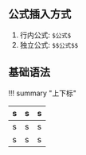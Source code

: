 ## 公式插入方式

1. 行内公式: `$公式$`
2. 独立公式: `$$公式$$`



## 基础语法

!!! summary "上下标"

| s    | s    | s    |
| ---- | ---- | ---- |
| s    | s    | s    |
| s    | s    | s    |

